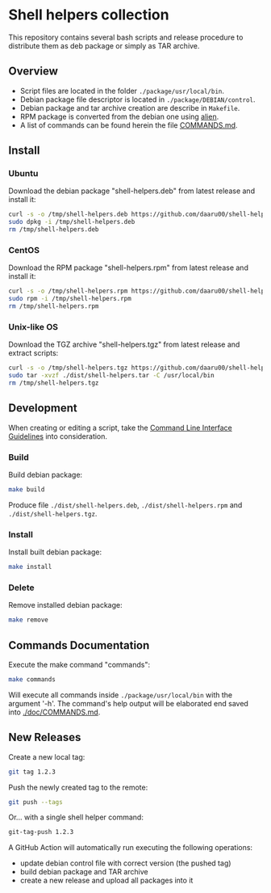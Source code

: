 # Shell helpers collection

This repository contains several bash scripts and release procedure to distribute them as deb package or simply as TAR archive.

## Overview

- Script files are located in the folder `./package/usr/local/bin`.
- Debian package file descriptor is located in `./package/DEBIAN/control`.
- Debian package and tar archive creation are describe in `Makefile`.
- RPM package is converted from the debian one using [alien](https://wiki.debian.org/Alien).
- A list of commands can be found herein the file [COMMANDS.md](./doc/COMMANDS.md).

## Install

### Ubuntu

Download the debian package "shell-helpers.deb" from latest release and install it:
```bash
curl -s -o /tmp/shell-helpers.deb https://github.com/daaru00/shell-helpers/releases/download/latest/shell-helpers.deb
sudo dpkg -i /tmp/shell-helpers.deb
rm /tmp/shell-helpers.deb
```

### CentOS

Download the RPM package "shell-helpers.rpm" from latest release and install it:
```bash
curl -s -o /tmp/shell-helpers.rpm https://github.com/daaru00/shell-helpers/releases/download/latest/shell-helpers.rpm
sudo rpm -i /tmp/shell-helpers.rpm
rm /tmp/shell-helpers.rpm
```

### Unix-like OS

Download the TGZ archive "shell-helpers.tgz" from latest release and extract scripts: 
```bash
curl -s -o /tmp/shell-helpers.tgz https://github.com/daaru00/shell-helpers/releases/download/latest/shell-helpers.tgz
sudo tar -xvzf ./dist/shell-helpers.tar -C /usr/local/bin
rm /tmp/shell-helpers.tgz
```

## Development

When creating or editing a script, take the [Command Line Interface Guidelines](https://clig.dev/) into consideration.

### Build

Build debian package:
```bash
make build
```
Produce file `./dist/shell-helpers.deb`, `./dist/shell-helpers.rpm` and `./dist/shell-helpers.tgz`.

### Install

Install built debian package:
```bash
make install
```

### Delete

Remove installed debian package:
```bash
make remove
```

## Commands Documentation

Execute the make command "commands":
```bash
make commands
```
Will execute all commands inside `./package/usr/local/bin` with the argument '-h'. 
The command's help output will be elaborated end saved into [./doc/COMMANDS.md](./doc/COMMANDS.md).

## New Releases

Create a new local tag:
```bash
git tag 1.2.3
```

Push the newly created tag to the remote:
```bash
git push --tags
```

Or... with a single shell helper command:
```bash
git-tag-push 1.2.3
```

A GitHub Action will automatically run executing the following operations: 
  - update debian control file with correct version (the pushed tag)
  - build debian package and TAR archive
  - create a new release and upload all packages into it
